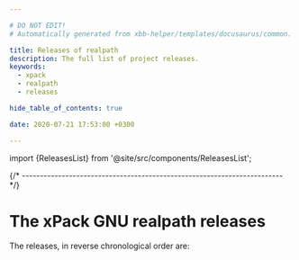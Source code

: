 ```yaml
---

# DO NOT EDIT!
# Automatically generated from xbb-helper/templates/docusaurus/common.

title: Releases of realpath
description: The full list of project releases.
keywords:
  - xpack
  - realpath
  - releases

hide_table_of_contents: true

date: 2020-07-21 17:53:00 +0300

---
```


import {ReleasesList} from '@site/src/components/ReleasesList';

{/* ------------------------------------------------------------------------ */}

# The xPack GNU realpath releases

The releases, in reverse chronological order are:

<ReleasesList />
